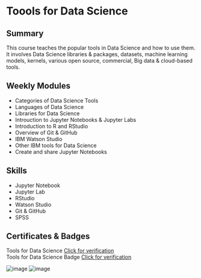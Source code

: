 # Toools for Data Science

## Summary

This course teaches the popular tools in Data Science and how to use them. It involves Data Science libraries & packages, datasets, machine learning models, kernels, various open source, commercial, Big data & cloud-based tools.  

## Weekly Modules

* Categories of Data Science Tools
* Languages of Data Science
* Libraries for Data Science
* Introuction to Jupyter Notebooks & Jupyter Labs
* Introduction to R and RStudio
* Overview of Git & GitHub
* IBM Watson Studio
* Other IBM tools for Data Science 
* Create and share Jupyter Notebooks

## Skills

* Jupyter Notebook
* Jupyter Lab
* RStudio
* Watson Studio
* Git & GitHub
* SPSS

## Certificates & Badges

Tools for Data Science [Click for verification](https://coursera.org/verify/JE2THXSXVNGA)<br>
Tools for Data Science Badge [Click for verification](https://www.credly.com/badges/0d4c4c11-47ae-46b7-8fe4-40d1b22f90f5/public_url)<br>

![image](https://github.com/user-attachments/assets/a262735b-52f8-4c97-bdc1-da94d1b661da)
![image](https://github.com/user-attachments/assets/23fc8ab1-8140-4015-ba42-18f4292b9aaa)

